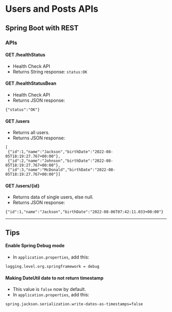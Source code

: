 # Users and Posts APIs

## Spring Boot with REST


### APIs

#### GET /healthStatus

- Health Check API
- Returns String response: `status:OK`


#### GET /healthStatusBean
- Health Check API
- Returns JSON response:

```
{"status":"OK"}
```


#### GET /users

- Returns all users.
- Returns JSON response:

```
[
 {"id":1,"name":"Jackson","birthDate":"2022-08-05T18:19:27.767+00:00"},
 {"id":2,"name":"Johnson","birthDate":"2022-08-05T18:19:27.767+00:00"},
 {"id":3,"name":"McDonald","birthDate":"2022-08-05T18:19:27.767+00:00"}]
```

#### GET /users/{id}

- Returns data of single users, else null.
- Returns JSON response:

```
{"id":1,"name":"Jackson","birthDate":"2022-08-06T07:42:11.033+00:00"}
```

----

## Tips

#### Enable Spring Debug mode

- In `application.properties`, add this:

```
logging.level.org.springframework = debug
``` 

#### Making DateUtil date to not return timestamp

- This value is `false` now by default.
- In `application.properties`, add this:

```
spring.jackson.serialization.write-dates-as-timestamps=false
```




